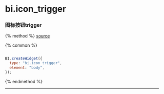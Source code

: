# bi.icon_trigger

### 图标按钮trigger

{% method %}
[source](https://jsfiddle.net/fineui/qs44h1xy/)

{% common %}
```javascript

BI.createWidget({
  type: "bi.icon_trigger",
  element: "body",
});

```

{% endmethod %}

------

